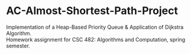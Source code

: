 # AC-Almost-Shortest-Path-Project

Implementation of a Heap-Based Priority Queue &amp; Application of Dijkstra Algorithm. <br />
Homework assignment for CSC 482: Algorithms and Computation, spring semester.
